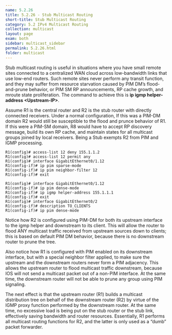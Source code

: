 ```yaml
---
name: 5.2.26
title: 5.2.26 - Stub Multicast Routing
short-title: Stub Multicast Routing
category: 5.2 IPv4 Multicast Routing
collection: multicast
layout: page
exam: both
sidebar: multicast_sidebar
permalink: 5.2.26.html
folder: multicast
---
```

Stub multicast routing is useful in situations where you have small remote sites connected to a centralized WAN cloud across low-bandwidth links that use low-end routers. Such remote sites never perform any transit function, and they may suffer from resource starvation caused by PIM DM’s flood-and-prune behavior, or PIM SM RP announcements, RP cache growth, and mroute state proliferation. The command to achieve this is **ip igmp helper-address \<Upstream-IP\>**.

Assume R1 is the central router and R2 is the stub router with directly connected receivers. Under a normal configuration, If this was a PIM-DM domain R2 would still be susceptible to the flood and prunce behavior of R1. If this were a PIM-SM domain, R8 would have to accept RP discovery message, build its own RP cache, and maintain states for all multicast groups joined by local receivers. Being a Stub exempts R2 from PIM and IGMP processing.
```
R1(config)# access-list 12 deny 155.1.1.2
R1(config)# access-list 12 permit any
R1(config)# interface GigabitEthernet0/1.12
R1(config-if)# ip pim sparse-mode
R1(config-if)# ip pim neighbor-filter 12
R1(config-if)# exit
```
```
R1(config)# interface GigabitEthernet0/1.12
R1(config-if)# ip pim dense-mode
R1(config-if)# ip igmp helper-address 155.1.1.1
R1(config-if)# exit
R1(config)# interface GigabitEthernet0/2
R1(config-if)# description TO_CLIENTS
R1(config-if)# ip pim dense-mode
```
Notice how R2 is configured using PIM-DM for both its upstream interface to the igmp helper and downstream to its client. This will allow the router to flood ANY multicast traffic received from upstream sources down to clients; this is based on default PIM DM behavior, because there is no downstream router to prune the tree.

Also notice how R1 is configured with PIM enabled on its downstream interface, but with a special neighbor filter applied, to make sure the upstream and the downstream routers never form a PIM adjacency. This allows the upstream router to flood multicast traffic downstream, because IOS will not send a multicast packet out of a non-PIM interface. At the same time, the downstream router will not be able to prune any group using PIM signaling.

The next effect is that the upstream router (R1) builds a multicast distribution tree on behalf of the downstream router (R2) by virtue of the IGMP proxy function performed by the downstream router. At the same time, no excessive load is being put on the stub router or the stub link, effectively saving bandwidth and router resources. Essentially, R1 performs all multicast routing functions for R2, and the latter is only used as a “dumb” packet forwarder.